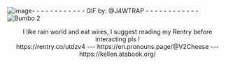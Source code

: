 ![image](https://github.com/user-attachments/assets/cdae7af0-efee-4e6f-914b-6337a5256ee9)- - - - - - - - - - - - GIF by: @J4WTRAP - - - - - - - - - - - -
![Bumbo 2](https://github.com/user-attachments/assets/eab6797d-5065-4521-a2db-8216375fa7d7)

<div align="center">
I like rain world and eat wires, I suggest reading my Rentry before interacting pls !
  <div align="center">
https://rentry.co/utdzv4   ---  https://en.pronouns.page/@V2Cheese  ---  https://kellen.atabook.org/ 
